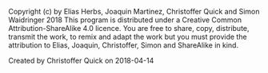 
 Copyright (c) by Elias Herbs, Joaquin Martinez, Christoffer Quick and Simon Waidringer 2018
 This program is distributed under a Creative Common Attribution-ShareAlike 4.0 licence.
 You are free to share, copy, distribute, transmit the work, to remix and adapt the work
 but you must provide the attribution to Elias, Joaquin, Christoffer, Simon and ShareAlike in kind.
 
 Created by Christoffer Quick on 2018-04-14
 
